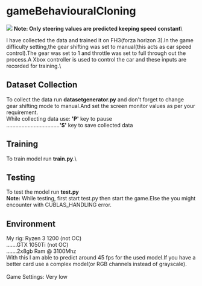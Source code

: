 # gameBehaviouralCloning

![](Driving.gif)
**Note: Only steering values are predicted keeping speed constant**\

 I have collected the data and trained it on FH3(forza horizon 3).In the game difficulty setting,the gear shifting was set to manual(this acts as car speed control).The gear was set to 1 and throttle was set to full through out the process.A Xbox controller is used to control the car and these inputs are recorded for training.\
 
## Dataset Collection
 To collect the data run **datasetgenerator.py** and don't forget to change gear shifting mode to manual.And set the screen monitor values as per your requirement.\
 While collecting data use:         **'P'** key to pause\
 ...................................**'S'** key to save collected data
## Training 
 To train model run **train.py**.\
 
 ## Testing 
 To test the model run **test.py**\
 **Note:** While testing, first start test.py  then start the game.Else the you might encounter with CUBLAS_HANDLING error.
                                  
 ## Environment
 My rig: Ryzen 3 1200 (not OC)\
 .......GTX 1050Ti (not OC)\
 .......2x8gb Ram @ 3100Mhz\
With this I am able to predict around 45 fps for the used model.If you have a better card  use a complex model(or RGB channels instead of grayscale).\
\
Game Settings: Very low                                    
 
